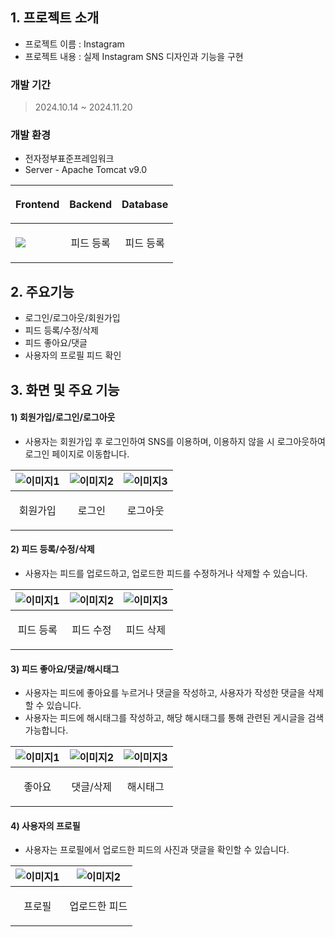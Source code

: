 ## 1. 프로젝트 소개

  - 프로젝트 이름 : Instagram
  - 프로젝트 내용 : 실제 Instagram SNS 디자인과 기능을 구현

### 개발 기간
> 2024.10.14 ~ 2024.11.20

### 개발 환경
  - 전자정부표준프레임워크
  - Server - Apache Tomcat v9.0

  | <p align="center">Frontend</p>  | <p align="center">Backend</p>  | <p align="center">Database</p> |
  |-------------------------|-------------------------|-------------------------|
  |<img src="https://img.shields.io/badge/html5-#E34F26?style=flat-square&logo=html5&logoColor=red"/> | <p align="center">피드 등록</p>   | <p align="center">피드 등록</p>  |


## 2. 주요기능


  - 로그인/로그아웃/회원가입
  - 피드 등록/수정/삭제
  - 피드 좋아요/댓글
  - 사용자의 프로필 피드 확인


## 3. 화면 및 주요 기능

#### 1) 회원가입/로그인/로그아웃
  - 사용자는 회원가입 후 로그인하여 SNS를 이용하며, 이용하지 않을 시 로그아웃하여 로그인 페이지로 이동합니다.

| ![이미지1](https://github.com/user-attachments/assets/54e0098b-bf85-407d-97ad-b7d9acfcc704) | ![이미지2](https://github.com/user-attachments/assets/5694b60e-abb4-4507-b514-1226725c5712) | ![이미지3](https://github.com/user-attachments/assets/9d6557e5-c3f5-4331-9e8a-8c3b211230c8) |
|-------------------------------------------|-------------------------------------------|-------------------------------------------|
|      <p align="center">회원가입</p>      |     <p align="center">로그인</p>      |     <p align="center">로그아웃</p>    |


#### 2) 피드 등록/수정/삭제
  - 사용자는 피드를 업로드하고, 업로드한 피드를 수정하거나 삭제할 수 있습니다.

| ![이미지1](https://github.com/user-attachments/assets/82af96c7-28ab-4d0e-8fb8-8c9a89ec2265) | ![이미지2](https://github.com/user-attachments/assets/a9da20dc-1b0d-4256-8f98-5b5330c3d823) | ![이미지3](https://github.com/user-attachments/assets/db72e009-3e9b-435b-a060-a2138eefb652) |
|-------------------------------------------|-------------------------------------------|-------------------------------------------|
| <p align="center">피드 등록</p>  |  <p align="center">피드 수정</p>  |  <p align="center">피드 삭제</p>  |


#### 3) 피드 좋아요/댓글/해시태그
  - 사용자는 피드에 좋아요를 누르거나 댓글을 작성하고, 사용자가 작성한 댓글을 삭제할 수 있습니다.
  - 사용자는 피드에 해시태그를 작성하고, 해당 해시태그를 통해 관련된 게시글을 검색 가능합니다.

| ![이미지1](https://github.com/user-attachments/assets/75337036-bdeb-44a9-ba7e-0f8a8d4a9e5c) | ![이미지2](https://github.com/user-attachments/assets/40cf3ed6-e2b3-42f1-9920-b0450c354df1) | ![이미지3](https://github.com/user-attachments/assets/e059f3ba-72fe-4abe-8ed5-b37b4fe577d8) |
|-------------------------------------------|-------------------------------------------|-------------------------------------------|
| <p align="center">좋아요</p>  |  <p align="center">댓글/삭제</p>  |  <p align="center">해시태그</p>  |


#### 4) 사용자의 프로필
  - 사용자는 프로필에서 업로드한 피드의 사진과 댓글을 확인할 수 있습니다.

| ![이미지1](https://github.com/user-attachments/assets/01e8bef7-6729-451b-9844-1f4279dabcbe) | ![이미지2](https://github.com/user-attachments/assets/5eec61f1-4405-4583-a291-e62e218ecd46) |
|-------------------------------------------|-------------------------------------------|
| <p align="center">프로필</p>  |  <p align="center">업로드한 피드</p>  |

